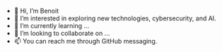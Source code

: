 - 👋 Hi, I’m Benoit
- 👀 I’m interested in exploring new technologies, cybersecurity, and AI.
- 🌱 I’m currently learning ...
- 💞️ I’m looking to collaborate on ...
- 📫 You can reach me through GitHub messaging.

<!---
Blade7unner/Blade7unner is a ✨ special ✨ repository because its `README.md` (this file) appears on your GitHub profile.
You can click the Preview link to take a look at your changes.
--->
